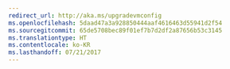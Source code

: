 ```yaml
---
redirect_url: http://aka.ms/upgradevmconfig
ms.openlocfilehash: 5daad47a3a928850444aaf4616463d55941d2f54
ms.sourcegitcommit: 65de5708bec89f01ef7b7d2df2a87656b53c3145
ms.translationtype: HT
ms.contentlocale: ko-KR
ms.lasthandoff: 07/21/2017
---
```


